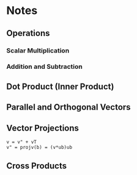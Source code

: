 # Notes

## Operations

### Scalar Multiplication

### Addition and Subtraction

## Dot Product (Inner Product)

## Parallel and Orthogonal Vectors

## Vector Projections

```
v = v" + vT
v" = projv(b) = (v*ub)ub
```

## Cross Products